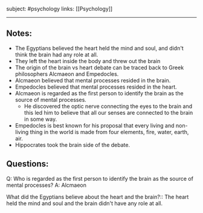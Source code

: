 subject: #psychology 
links: [[Psychology]]

---
## Notes: 
 - The Egyptians believed the heart held the mind and soul, and didn't think the brain had any role at all. 
 - They left the heart inside the body and threw out the brain
 - The origin of the brain vs heart debate can be traced back to Greek philosophers Alcmaeon and Empedocles.
 - Alcmaeon believed that mental processes resided in the brain.
 - Empedocles believed that mental processes resided in the heart.
 - Alcmaeon is regarded as the first person to identify the brain as the source of mental processes. 
	 - He discovered the optic nerve connecting the eyes to the brain and this led him to believe that all our senses are connected to the brain in some way.
- Empedocles is best known for his proposal that every living and non-living thing in the world is made from four elements, fire, water, earth, air.
- Hippocrates took the brain side of the debate.

## Questions: 
Q: Who is regarded as the first person to identify the brain as the source of mental processes?
A: Alcmaeon
<!--ID: 1623928052074-->


What did the Egyptians believe about the heart and the brain?:: The heart held the mind and soul and the brain didn't have any role at all.
<!--ID: 1623928051966-->
